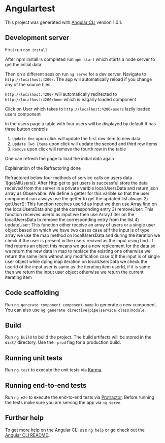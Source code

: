 # Angulartest

This project was generated with [Angular CLI](https://github.com/angular/angular-cli) version 1.0.1.

## Development server
First run `npm install`

After npm install is completed run `npm start` which starts a node server to get the initial data

Then on a different session run `ng serve` for a dev server. Navigate to `http://localhost:4200/`. The app will automatically reload if you change any of the source files.

`http://localhost:4200/` will automatically redirected to `http://localhost:4200/home` which is eagarly loaded component

Click on User which takes to `http://localhost:4200/users` lazily loaded users component

In the users page a table with four users will be displayed by default
It has three button controls
1) `Update One` upon click will update the first row item to new data
2) `Update Two Items` upon click will update the second and third row items
3) `Remove` upon click will remove the fourth row in the table

One can refresh the page to load the initial data again

Explaination of the Refractoring done

Refractored below four methods of service calls on users data
1)getAllUsers(): After Http get to get users is successful store the data received from the server in a private varible 
localUsersData and return json array as Observable. We define a getter for this varible so that the user component can always use the getter to get the updated list always
2) getUser(): This function receives userId as input we then use Array.find on the localUsersData and get the corresponding entry
3) removeUser: This function receives userId as input we then use Array.filter on the localUsersData to remove the corresponding entry from the list
4) updateUser: This function either receive an array of users or a single user object based on which we have two cases
    case a)If the input is of type array we use the map method on localUsersData and during the iteration we check if the user is present in the users recived as the input using find. If find returns an object this means we got a new replcement for the data so we return the new data in map to replace the existing one otherwise we return the same item without any modification
    case b)If the input is of single user object while dping map iteration on localUsersData we check the userId of the input user is same as the iterating item userId, if it is same then we return the input user object otherwise we return the current iterating item

## Code scaffolding

Run `ng generate component component-name` to generate a new component. You can also use `ng generate directive|pipe|service|class|module`.

## Build

Run `ng build` to build the project. The build artifacts will be stored in the `dist/` directory. Use the `-prod` flag for a production build.

## Running unit tests

Run `ng test` to execute the unit tests via [Karma](https://karma-runner.github.io).

## Running end-to-end tests

Run `ng e2e` to execute the end-to-end tests via [Protractor](http://www.protractortest.org/).
Before running the tests make sure you are serving the app via `ng serve`.

## Further help

To get more help on the Angular CLI use `ng help` or go check out the [Angular CLI README](https://github.com/angular/angular-cli/blob/master/README.md).
